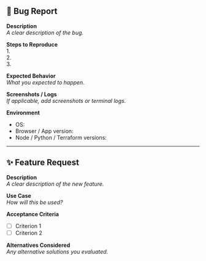 ## 🚨 Bug Report

**Description**  
_A clear description of the bug._

**Steps to Reproduce**  
1.  
2.  
3.  

**Expected Behavior**  
_What you expected to happen._

**Screenshots / Logs**  
_If applicable, add screenshots or terminal logs._

**Environment**  
- OS:  
- Browser / App version:  
- Node / Python / Terraform versions:  

---

## ✨ Feature Request

**Description**  
_A clear description of the new feature._

**Use Case**  
_How will this be used?_

**Acceptance Criteria**  
- [ ] Criterion 1  
- [ ] Criterion 2  

**Alternatives Considered**  
_Any alternative solutions you evaluated._
